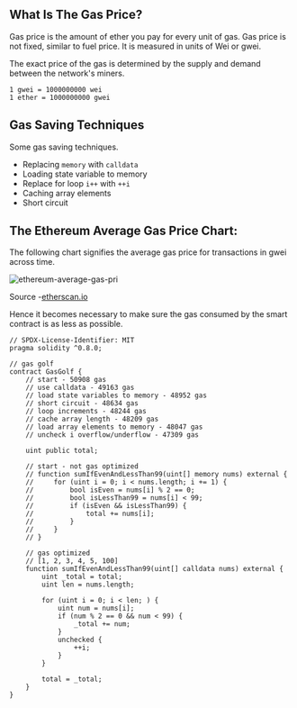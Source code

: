 ## What Is The Gas Price?
Gas price is the amount of ether you pay for every unit of gas. Gas price is not fixed, similar to fuel price. It is measured in units of Wei or gwei.

The exact price of the gas is determined by the supply and demand between the network's miners.
```solidity
1 gwei = 1000000000 wei
1 ether = 1000000000 gwei
```

## Gas Saving Techniques
Some gas saving techniques.

- Replacing `memory` with `calldata`
- Loading state variable to memory
- Replace for loop `i++` with `++i`
- Caching array elements
- Short circuit

## The Ethereum Average Gas Price Chart:
The following chart signifies the average gas price for transactions in gwei across time.

![ethereum-average-gas-pri](https://user-images.githubusercontent.com/63731234/202911279-80471190-055b-45e8-bed9-5abc85737636.png)


Source -[etherscan.io](https://etherscan.io/chart/gasprice)

Hence it becomes necessary to make sure the gas consumed by the smart contract is as less as possible.


```solidity
// SPDX-License-Identifier: MIT
pragma solidity ^0.8.0;

// gas golf
contract GasGolf {
    // start - 50908 gas
    // use calldata - 49163 gas
    // load state variables to memory - 48952 gas
    // short circuit - 48634 gas
    // loop increments - 48244 gas
    // cache array length - 48209 gas
    // load array elements to memory - 48047 gas
    // uncheck i overflow/underflow - 47309 gas

    uint public total;

    // start - not gas optimized
    // function sumIfEvenAndLessThan99(uint[] memory nums) external {
    //     for (uint i = 0; i < nums.length; i += 1) {
    //         bool isEven = nums[i] % 2 == 0;
    //         bool isLessThan99 = nums[i] < 99;
    //         if (isEven && isLessThan99) {
    //             total += nums[i];
    //         }
    //     }
    // }

    // gas optimized
    // [1, 2, 3, 4, 5, 100]
    function sumIfEvenAndLessThan99(uint[] calldata nums) external {
        uint _total = total;
        uint len = nums.length;

        for (uint i = 0; i < len; ) {
            uint num = nums[i];
            if (num % 2 == 0 && num < 99) {
                _total += num;
            }
            unchecked {
                ++i;
            }
        }

        total = _total;
    }
}

```
